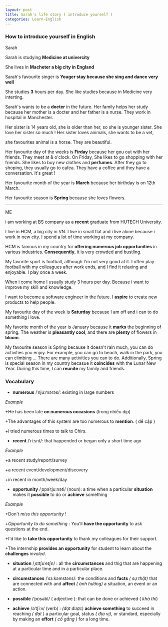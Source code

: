 ```yaml
---
layout: post
title: Sarah's life story ( introduce yourself )
categories: Learn-English
---
```


### How to introduce yourself in English

Sarah

Sarah is studying **Medicine at univercity**

She lives in **Macheter a big city in England**

Sarah's favourite singer is **Youger stay because she sing and dance very well**

She studies **3** hours per day. She like studies because in Medicine very interting. 

Sarah's wants to be a **docter** in the future. Her family helps her study because her mother is a docter and her father is a nurse. They work in hospital in Manchester.

Her sister is 14 years old, she is older than her, so she is younger sister. She love her sister so much ! Her sister loves animals, she wants to be a vet,

she favourites animal is a horse. They are beautiful. 

Her favourite day of the weeks is **Firday** because her gou out with her friends. They meet at & o'clock. 
On Friday, She likes to go shopping with her friends. She likes to buy new clothes and **perfumes**.
After they go to shoping, they usually go to cafea. They have a coffee and they have a conversation. It's great !


Her favourite month of the year is **March** because her birthday is on 12th March.

Her favourite season is **Spring** because she loves flowers.

------------------------------------------------

ME

i am working at BS company as a **recent** graduate from HUTECH University. 

I live in HCM, a big city in VN. I live in small flat and i live alone because i work in new city.
I spend a lot of time working at my company.

HCM is famous in my country for **offering numerous job** **opportunities** in various industries. **Consequently**, it is very crowded and bustling.

My favorite sport is football, although I'm not very good at it. I often play football with my colleagues after work ends, and I find it relaxing and enjoyable. I play once a week.

When i come home I usually study 3 hours per day. Because i want to improve my skill and knowledge. 

I want to become a software engineer in the future. I **aspire** to create new products to help people. 

My favourite day of the week is **Saturday** because I am off and i can to do something i love.

My favorite month of the year is January because it **marks** the beginning of spring. The weather is **pleasantly cool**, and there are **plenty** of flowers in **bloom**.

My favourite season is Spring because it doesn't rain much, you can do activities you enjoy. For example, you can go to beach, walk in the park, you can climbing ...
There are many activities you can to do. Additionally, Spring is special season in my country becasue it **coincides** with the Lunar New Year. During this time, 
I can **reunite** my family and friends. 


### Vocabulary

+ **numerous** /ˈnjuːmərəs/:  existing in large numbers

*Example*

+He has been late **on numerous occasions** (trong nhiều dịp)

+The advantages of this system are too numerous to **mention**. ( để cập )

+i tried numerous times to talk to Chirs.

+ **recent** /ˈriːsnt/: that happended or began only a short time ago

*Example*

+a recent study/report/survey

+a recent event/development/discovery

+in recent in month/week/day

+ **opportunity** /ˌɒpəˈtjuːnəti/ (noun): a time when a particular **situation** makes it **possible** to do or **achieve** something

*Example*

+Don't *miss this opportunity* !

+*Opportunity to do something* : You'll **have the opportunity** to ask questions at the end.

+I'd like to **take this opportunity** to thank my colleagues for their support.

+The internship **provides an opportunity** for student to learn about the **challenges** *involed*.

+ **situation** /ˌsɪtʃuˈeɪʃn/ :  all the **circumstances** and thig that are happening at a particular time and in a particular place.

+ **circumstances** /ˈsɜːkəmstəns/: the conditions and **facts** *( sự thật)* that are connected with and **affect** *( ảnh hưởng)* a situation, an event or an action.

+ **possible** /ˈpɒsəbl/ ( adjective ): that can be done or achieved ( *khả thi*)

+ **achieve** /əˈtʃiːv/ (verb) : *(đạt được)* **achieve something** to succeed in reaching *( đạt )* a particular goal, status *( địa vị)*, or standard, especially by making
an **effort** *( cố gắng )* for a long time.

